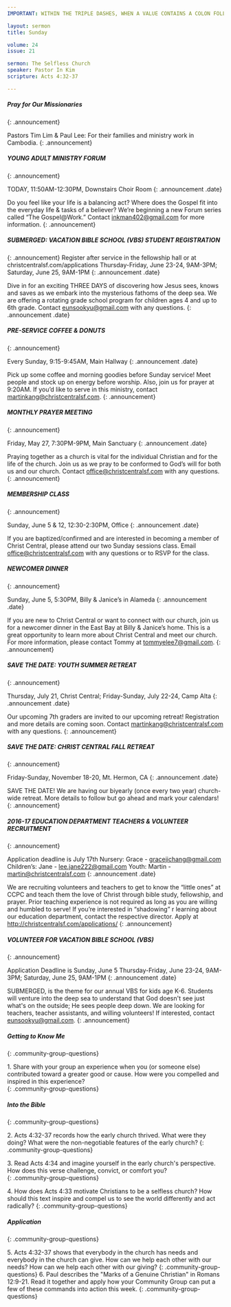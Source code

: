 ```yaml
--- 
IMPORTANT: WITHIN THE TRIPLE DASHES, WHEN A VALUE CONTAINS A COLON FOLLOWED BY A SPACE, YOU MUST USE &#58; INSTEAD OF THE COLON

layout: sermon
title: Sunday

volume: 24
issue: 21

sermon: The Selfless Church
speaker: Pastor In Kim
scripture: Acts 4:32-37

---
```


##### Pray for Our Missionaries
{: .announcement}

Pastors Tim Lim & Paul Lee: For their families and ministry work in Cambodia.
{: .announcement}

##### YOUNG ADULT MINISTRY FORUM
{: .announcement}

TODAY, 11:50AM-12:30PM, Downstairs Choir Room 
{: .announcement .date}

Do you feel like your life is a balancing act? Where does the Gospel fit into the everyday life & tasks of a believer? We’re beginning a new Forum series called “The Gospel@Work.” Contact inkman402@gmail.com for more information.
{: .announcement}

##### SUBMERGED: VACATION BIBLE SCHOOL (VBS) STUDENT REGISTRATION
{: .announcement}
Register after service in the fellowship hall or at christcentralsf.com/applications  Thursday-Friday, June 23-24, 9AM-3PM; Saturday, June 25, 9AM-1PM
{: .announcement .date}

Dive in for an exciting THREE DAYS of discovering how Jesus sees, knows and saves as we embark into the mysterious fathoms of the deep sea. We are offering a rotating grade school program for children ages 4 and up to 6th grade. Contact eunsookyu@gmail.com with any questions.
{: .announcement .date}

##### PRE-SERVICE COFFEE & DONUTS
{: .announcement}

Every Sunday, 9:15-9:45AM, Main Hallway
{: .announcement .date}

Pick up some coffee and morning goodies before Sunday service! Meet people and stock up on energy before worship. Also, join us for prayer at 9:20AM. If you’d like to serve in this ministry, contact martinkang@christcentralsf.com.
{: .announcement}

##### MONTHLY PRAYER MEETING
{: .announcement}

Friday, May 27, 7:30PM-9PM, Main Sanctuary
{: .announcement .date}

Praying together as a church is vital for the individual Christian and for the life of the church. Join us as we pray to be conformed to God’s will for both us and our church. Contact office@christcentralsf.com with any questions. 
{: .announcement}

##### MEMBERSHIP CLASS
{: .announcement}

Sunday, June 5 & 12, 12:30-2:30PM, Office
{: .announcement .date}

If you are baptized/confirmed and are interested in becoming a member of Christ Central, please attend our two Sunday sessions class. Email office@christcentralsf.com with any questions or to RSVP for the class.

##### NEWCOMER DINNER
{: .announcement}

Sunday, June 5, 5:30PM, Billy & Janice’s in Alameda
{: .announcement .date}

If you are new to Christ Central or want to connect with our church, join us for a newcomer dinner in the East Bay at Billy & Janice’s home. This is a great opportunity to learn more about Christ Central and meet our church. For more information, please contact Tommy at tommyelee7@gmail.com.
{: .announcement} 

##### SAVE THE DATE: YOUTH SUMMER RETREAT
{: .announcement}

Thursday, July 21, Christ Central; Friday-Sunday, July 22-24, Camp Alta
{: .announcement .date}

Our upcoming 7th graders are invited to our upcoming retreat! Registration and more details are coming soon. Contact martinkang@christcentralsf.com with any questions.
{: .announcement} 

##### SAVE THE DATE: CHRIST CENTRAL FALL RETREAT
{: .announcement}

Friday-Sunday, November 18-20, Mt. Hermon, CA
{: .announcement .date}

SAVE THE DATE! We are having our biyearly (once every two year) church-wide retreat. More details to follow but go ahead and mark your calendars!
{: .announcement}  

##### 2016-17 EDUCATION DEPARTMENT TEACHERS & VOLUNTEER RECRUITMENT
{: .announcement}

Application deadline is July 17th
Nursery: Grace - gracejichang@gmail.com
Children’s: Jane - lee.jane222@gmail.com
Youth: Martin - martin@christcentralsf.com
{: .announcement .date}

We are recruiting volunteers and teachers to get to know the “little ones” at CCPC and teach them the love of Christ through bible study, fellowship, and prayer. Prior teaching experience is not required as long as you are willing and humbled to serve!  If you’re interested in “shadowing” r learning about our education department, contact the respective director. Apply at http://christcentralsf.com/applications/ 
{: .announcement} 

##### VOLUNTEER FOR VACATION BIBLE SCHOOL (VBS)
{: .announcement}

Application Deadline is Sunday, June 5
Thursday-Friday, June 23-24, 9AM-3PM; Saturday, June 25, 9AM-1PM 
{: .announcement .date}

SUBMERGED, is the theme for our annual VBS for kids age K-6. Students will venture into the deep sea to understand that God doesn't see just what's on the outside; He sees people deep down. We are looking for teachers, teacher assistants, and willing volunteers! If interested, contact eunsookyu@gmail.com.
{: .announcement} 

##### Getting to Know Me
{: .community-group-questions}

1\.  Share with your group an experience when you (or someone else) contributed toward a greater good or cause. How were you compelled and inspired in this experience?   
{: .community-group-questions}

##### Into the Bible
{: .community-group-questions}

2\.  Acts 4:32-37 records how the early church thrived. What were they doing? What were the non-negotiable features of the early church?
{: .community-group-questions}

3\.  Read Acts 4:34 and imagine yourself in the early church's perspective. How does this verse challenge, convict, or comfort you?   
{: .community-group-questions}

4\.  How does Acts 4:33 motivate Christians to be a selfless church? How should this text inspire and compel us to see the world differently and act radically?
{: .community-group-questions}

##### Application
{: .community-group-questions}

5\.  Acts 4:32-37 shows that everybody in the church has needs and everybody in the church can give. How can we help each other with our needs? How can we help each other with our giving? 
{: .community-group-questions}
6\.  Paul describes the "Marks of a Genuine Christian" in Romans 12:9-21. Read it together and apply how your Community Group can put a few of these commands into action this week.
{: .community-group-questions}